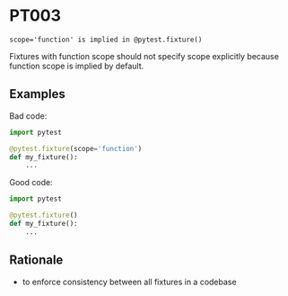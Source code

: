 # PT003

`scope='function' is implied in @pytest.fixture()`

Fixtures with function scope should not specify scope explicitly because
function scope is implied by default.

## Examples

Bad code:

```python
import pytest

@pytest.fixture(scope='function')
def my_fixture():
    ...
```

Good code:

```python
import pytest

@pytest.fixture()
def my_fixture():
    ...
```

## Rationale

* to enforce consistency between all fixtures in a codebase
